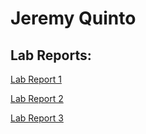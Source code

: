 # Jeremy Quinto

## Lab Reports:
[Lab Report 1](https://jpquinto.github.io/cse15l-lab-reports/lab-report-1-week-2.html)

[Lab Report 2](https://jpquinto.github.io/cse15l-lab-reports/lab-report-2-week-4.html)

[Lab Report 3](https://jpquinto.github.io/cse15l-lab-reports/lab-report-3-week-6.html)